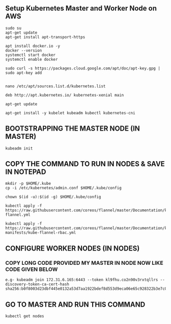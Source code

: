 ## Setup Kubernetes Master and Worker Node on AWS

```
sudo su
apt-get update
apt-get install apt-transport-https
```

```
apt install docker.io -y
docker --version
systemctl start docker
systemctl enable docker
```

```
sudo curl -s https://packages.cloud.google.com/apt/doc/apt-key.gpg | sudo apt-key add
 
```

```
nano /etc/apt/sources.list.d/kubernetes.list
```

```
deb http://apt.kubernetes.io/ kubernetes-xenial main

```

```
apt-get update
```

```
apt-get install -y kubelet kubeadm kubectl kubernetes-cni
```

## BOOTSTRAPPING THE MASTER NODE (IN MASTER)

```
kubeadm init
```

## COPY THE COMMAND TO RUN IN NODES & SAVE IN NOTEPAD

```
mkdir -p $HOME/.kube
cp -i /etc/kubernetes/admin.conf $HOME/.kube/config
```

```
chown $(id -u):$(id -g) $HOME/.kube/config
```

```
kubectl apply -f https://raw.githubusercontent.com/coreos/flannel/master/Documentation/kube-flannel.yml
```

```
kubectl apply -f https://raw.githubusercontent.com/coreos/flannel/master/Documentation/k8s-manifests/kube-flannel-rbac.yml
```

## CONFIGURE WORKER NODES (IN NODES)

### COPY LONG CODE PROVIDED MY MASTER IN NODE NOW LIKE CODE GIVEN BELOW

```
e.g- kubeadm join 172.31.6.165:6443 --token kl9fhu.co2n90v3rxtqllrs --discovery-token-ca-cert-hash sha256:b0f8003d23dbf445e0132a53d7aa1922bdef8d553d9eca06e65c928322b3e7c0
```

## GO TO MASTER AND RUN THIS COMMAND

```
kubectl get nodes
```

